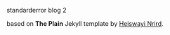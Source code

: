 standarderror blog 2

based on __The Plain__ Jekyll template by [Heiswayi Nrird](http://heiswayi.github.io).
